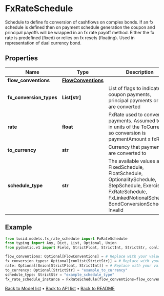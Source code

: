 # FxRateSchedule

Schedule to define fx conversion of cashflows on complex bonds. If an fx schedule is defined then on payment schedule generation the coupon and principal payoffs will be wrapped in an fx rate payoff method. Either the fx rate is predefined (fixed) or relies on fx resets (floating). Used in representation of dual currency bond.
## Properties
Name | Type | Description | Notes
------------ | ------------- | ------------- | -------------
**flow_conventions** | [**FlowConventions**](FlowConventions.md) |  | [optional] 
**fx_conversion_types** | **List[str]** | List of flags to indicate if coupon payments, principal payments or both are converted | [optional] 
**rate** | **float** | FxRate used to convert payments. Assumed to be in units of the ToCurrency so conversion is paymentAmount x fxRate | [optional] 
**to_currency** | **str** | Currency that payments are converted to | [optional] 
**schedule_type** | **str** | The available values are: FixedSchedule, FloatSchedule, OptionalitySchedule, StepSchedule, Exercise, FxRateSchedule, FxLinkedNotionalSchedule, BondConversionSchedule, Invalid | 
## Example

```python
from lusid.models.fx_rate_schedule import FxRateSchedule
from typing import Any, Dict, List, Optional, Union
from pydantic.v1 import Field, StrictFloat, StrictInt, StrictStr, conlist, validator

flow_conventions: Optional[FlowConventions] = # Replace with your value
fx_conversion_types: Optional[conlist(StrictStr)] = # Replace with your value
rate: Optional[Union[StrictFloat, StrictInt]] = # Replace with your value
to_currency: Optional[StrictStr] = "example_to_currency"
schedule_type: StrictStr = "example_schedule_type"
fx_rate_schedule_instance = FxRateSchedule(flow_conventions=flow_conventions, fx_conversion_types=fx_conversion_types, rate=rate, to_currency=to_currency, schedule_type=schedule_type)

```

[Back to Model list](../README.md#documentation-for-models) &#8226; [Back to API list](../README.md#documentation-for-api-endpoints) &#8226; [Back to README](../README.md)

